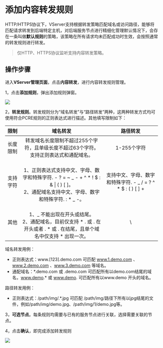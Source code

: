 

# 添加内容转发规则

HTTP/HTTPS协议下，VServer支持根据转发策略匹配域名或访问路径，能够将匹配请求转发到后端特定主机，对后端服务节点进行精细化管理默认情况下，会存在一条叫做**默认规则**的策略，该策略在所有请求均未匹配成功时生效，会按照通常的转发规则进行转发。

> 仅HTTP、HTTPS协议监听支持内容转发策略。


## 操作步骤

进入**VServer管理页面**，点击**内容转发**，进行内容转发规则管理。

1，点击**添加规则**，弹出添加规则弹窗。

![](https://static.ucloud.cn/b094d66652b0429d9371919d5ebe9c5d.png)


2，**转发规则**。转发规则分为“域名转发”与“路径转发”两种，这两种转发方式均可使用符合PCRE规则的正则表达式进行描述。其他填写限制如下：

|   限制  |   域名转发 | 路径转发 |
| :-------: |:---:|:---: |
| 长度限制 | 转发域名长度限制不超过255个字符，且单级长度不超过63个字符。支持正则表达式和通配域名。| 1-255个字符 | 
| 支持字符 | <br>1、正则表达式支持中文、字母、数字和特殊字符. - ? = ~ _ - + ^ * ! $ : & \| ( ) [ ]。 <br>2、通配域名支持中文、字母、数字和特殊字符. : * _ -。 | 支持中文、字母、数字和特殊字符. - _ / = ? ^ * $ : ( ) [ ] + | 
| 其他 | <br>1、_ 不能出现在开头或结尾。 <br>2、通配域名，目前仅支持 * . 或 . 在开头或者 . * 或 . 在结尾，且单个域名中仅支持 * 出现一次。 | \ |


域名转发用例：
- 正则表达式：www.[123].demo.com 可匹配 www.1.demo.com 、 www.2.demo.com 、www.3.demo.com 等域名。
- 通配域名：\*.demo.com 或 .demo.com 可匹配所有以demo.com结尾的域名，www.demo.* 或 www.demo. 可匹配所有以www.demo 开头的域名。


路径转发用例：

- 正则表达式：/path/img/.\*.jpg  可匹配 /path/img/路径下所有以jpg结尾的文件，例如/path/img/demo.jpg、/path/img/1/demo.jpg等。

3，**可选节点**。每条规则均需要与已有的服务节点进行关联，选择需要关联的节点。

4，点击**确认**，即完成添加转发规则

![](https://static.ucloud.cn/21e20e38813d4d95b6c8b105f951bf50.png)


